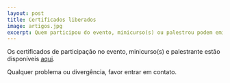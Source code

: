 ```yaml
---
layout: post
title: Certificados liberados
image: artigos.jpg
excerpt: Quem participou do evento, minicurso(s) ou palestrou podem emitir seu(s) certificado(s).
---
```


Os certificados de participação no evento, minicurso(s) e palestrante estão disponíveis [aqui](https://ftsl.websiteseguro.com/ftsl9/apps/certificados/).

Qualquer problema ou divergência, favor entrar em contato.
